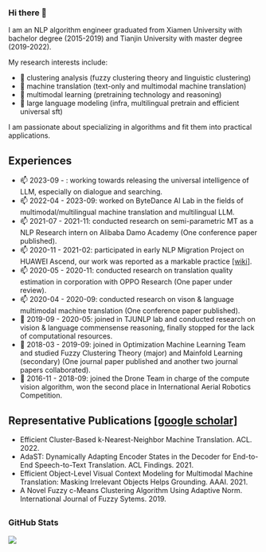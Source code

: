 ### Hi there 👋

I am an NLP algorithm engineer graduated from Xiamen University with bachelor degree (2015-2019) and Tianjin University with master degree (2019-2022).

My research interests include: 

- 🔭 clustering analysis (fuzzy clustering theory and linguistic clustering)
- 🌱 machine translation (text-only and multimodal machine translation)
- 👯 multimodal learning (pretraining technology and reasoning)
- 🌱 large language modeling (infra, multilingual pretrain and efficient universal sft)

I am passionate about specializing in algorithms and fit them into practical applications.

## Experiences

- 📫 2023-09 -        : working towards releasing the universal intelligence of LLM, especially on dialogue and searching.
- 📫 2022-04 - 2023-09: worked on ByteDance AI Lab in the fields of multimodal/multilingual machine translation and multilingual LLM.
- 📫 2021-07 - 2021-11: conducted research on semi-parametric MT as a NLP Research intern on Alibaba Damo Academy (One conference paper published).
- 📫 2020-11 - 2021-02: participated in early NLP Migration Project on HUAWEI Ascend, our work was reported as a markable practice [[wiki]](https://gitee.com/ascend/modelzoo/wikis/%E5%85%B8%E5%9E%8B%E9%97%AE%E9%A2%98%E5%AE%9A%E4%BD%8D%E6%80%BB%E7%BB%93/Bi-GRU%E7%B2%BE%E5%BA%A6%E4%B8%8E%E6%80%A7%E8%83%BD%E8%B0%83%E4%BC%98%E7%BB%8F%E9%AA%8C%E5%88%86%E4%BA%AB).
- 📫 2020-05 - 2020-11: conducted research on translation quality estimation in corporation with OPPO Research (One paper under review).
- 📫 2020-04 - 2020-09: conducted research on vison & language multimodal machine translation (One conference paper published).
- 🤔 2019-09 - 2020-05: joined in TJUNLP lab and conducted research on vision & language commensense reasoning, finally stopped for the lack of computational resources. 
- 👯 2018-03 - 2019-09: joined in Optimization Machine Learning Team and studied Fuzzy Clustering Theory (major) and Mainfold Learning (secondary) (One journal paper published and another two journal papers collaborated).
- 👯 2016-11 - 2018-09: joined the Drone Team in charge of the compute vision algorithm, won the second place in International Aerial Robotics Competition.

## Representative Publications [[google scholar]](https://scholar.google.com/citations?user=13UiAdUAAAAJ&hl=zh-CN)

- Efficient Cluster-Based k-Nearest-Neighbor Machine Translation. ACL. 2022.
- AdaST: Dynamically Adapting Encoder States in the Decoder for End-to-End Speech-to-Text Translation. ACL Findings. 2021.
- Efficient Object-Level Visual Context Modeling for Multimodal Machine Translation: Masking Irrelevant Objects Helps Grounding. AAAI. 2021.
- A Novel Fuzzy c-Means Clustering Algorithm Using Adaptive Norm. International Journal of Fuzzy Sytems. 2019.

## <h3 align="left">GitHub Stats</h3>

<a href="">
  <img align="centre" src="https://github-readme-stats.vercel.app/api?username=wonderseen&&count_private=true&include_all_commits=true&show_icons=true&title_color=007bff&text_color=e7e7e7&icon_color=007bff&bg_color=171c28" />
<a />
